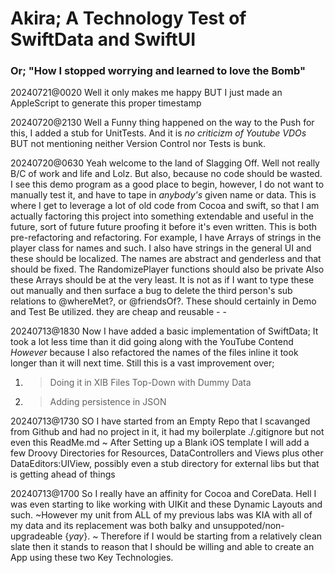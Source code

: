 # Akira; A Technology Test of SwiftData and SwiftUI
### Or; "How I stopped worrying and learned to love the Bomb"


20240721@0020
Well it only makes me happy BUT I just made an AppleScript to generate this proper timestamp

20240720@2130
Well a Funny thing happened on the way to the Push for this, I added a stub for UnitTests. And it is *no criticizm of Youtube VDOs* BUT not mentioning neither Version Control nor Tests is bunk. 

20240720@0630
Yeah welcome to the land of Slagging Off. Well not really B/C of work and life and Lolz. But also, because no code should be wasted. I see this demo program as a good place to begin, however, I do not want to manually test it, and have to tape in *anybody's* given name or data. This is where I get to leverage a lot of old code from Cocoa and swift, so that I am actually factoring this project into something extendable and useful in the future, sort of future future proofing it before it's even written. This is both pre-refactoring and refactoring.
For example, I have Arrays of strings in the player class for names and such. I also have strings in the general UI and these should be localized. The names are abstract and genderless and that should be fixed. The RandomizePlayer functions should also be private Also these Arrays should be at the very least. It is not as if I want to type these out manually and then surface a bug to delete the third person's sub relations to @whereMet?, or @friendsOf?. These should certainly in Demo and Test Be utilized. they are cheap and reusable - - 

20240713@1830
Now I have added a basic implementation of SwiftData; It took a lot less time than it did going along with the YouTube Contend _However_ because I also refactored the names of the files inline it took longer than it will next time.
Still this is a vast improvement over;
1. >Doing it in XIB Files Top-Down with Dummy Data
2. >Adding persistence in JSON

20240713@1730
SO I have started from an Empty Repo that I scavanged from Github and had no project in it, it had my boilerplate ./.gitignore but not even this ReadMe.md
~
After Setting up a Blank iOS template I will add a few Droovy Directories for Resources, DataControllers and Views plus other DataEditors:UIView, possibly even a stub directory for external libs but that is getting ahead of things

20240713@1700
So I really have an affinity for Cocoa and CoreData. Hell I was even starting to like working with UIKit and these Dynamic Layouts and such. ~However my unit from ALL of my previous labs was KIA with all of my data and its replacement was both balky and unsuppoted/non-upgradeable {*yay*}.
~
Therefore if I would be starting from a relatively clean slate then it stands to reason that I should be willing and able to create an App using these two Key Technologies.
